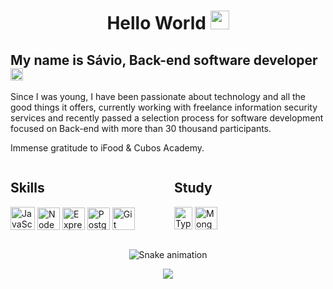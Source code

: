 <div align="center">  

# Hello World <img src="https://em-content.zobj.net/source/apple/354/globe-showing-americas_1f30e.png" width="30" height="30"> 

</div>

My name is Sávio, Back-end software developer <img src="https://em-content.zobj.net/source/apple/354/man-technologist-light-skin-tone_1f468-1f3fb-200d-1f4bb.png" width="20" height="20"> 
---------------------------

Since I was young, I have been passionate about technology and all the good things it offers, currently working with freelance information security services and recently passed a selection process for software development focused on Back-end with more than 30 thousand participants. 

Immense gratitude to iFood & Cubos Academy.

<div align="center">

<div style="display: flex; justify-content: space-between;">
  <div style="width: 48%; text-align: left;">
  
## Skills

<a href="https://developer.mozilla.org/en-US/docs/Web/JavaScript" target="_blank" rel="noreferrer"><img src="https://img.icons8.com/?size=256&id=108784&format=png" width="39" height="37" alt="JavaScript" /></a>
<a href="https://nodejs.org/en/" target="_blank" rel="noreferrer"><img src="https://img.icons8.com/?size=256&id=hsPbhkOH4FMe&format=png" width="36" height="36" alt="NodeJS" /></a>
<a href="https://expressjs.com/" target="_blank" rel="noreferrer"><img src="https://img.icons8.com/?size=256&id=PZQVBAxaueDJ&format=png" width="36" height="36" alt="Express" /></a>
<a href="https://www.postgresql.org/" target="_blank" rel="noreferrer"><img src="https://img.icons8.com/?size=256&id=LwQEs9KnDgIo&format=png" width="36" height="36" alt="PostgreSQL" /></a>
<a href="https://git-scm.com/" target="_blank" rel="noreferrer"><img src="https://img.icons8.com/?size=256&id=20906&format=png" width="36" height="36" alt="Git" /></a>

</div>
  
<div style="width: 48%; text-align: left;">

## Study

<a href="https://www.typescriptlang.org/" target="_blank" rel="noreferrer"><img src="https://raw.githubusercontent.com/danielcranney/readme-generator/main/public/icons/skills/typescript-colored.svg" width="29" height="36" alt="TypeScript" /></a>
<a href="https://www.mongodb.com/" target="_blank" rel="noreferrer"><img src="https://raw.githubusercontent.com/danielcranney/readme-generator/main/public/icons/skills/mongodb-colored.svg" width="36" height="36" alt="MongoDB" /></a>

  </div>
</div>
</div>

<div align="center">

  ![Snake animation](https://github.com/ssssvio/ssssvio/blob/output/github-contribution-grid-snake.svg)
  
  [![](https://visitcount.itsvg.in/api?id=ssssvio&icon=5&color=12)](https://visitcount.itsvg.in)
  
</div>


